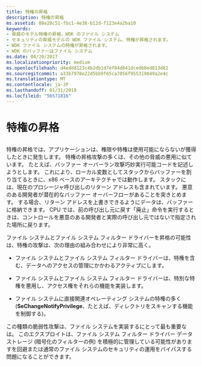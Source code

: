 ```yaml
---
title: 特権の昇格
description: 特権の昇格
ms.assetid: 08e20c51-fbc1-4e38-b12d-f123e4a2ba10
keywords:
- 脅威のモデル特権の昇格、WDK のファイル システム
- セキュリティの脅威モデルの WDK ファイル システム、特権が昇格されます。
- WDK ファイル システムの特権が昇格されます。
- WDK のバッファーはファイル システム
ms.date: 04/20/2017
ms.localizationpriority: medium
ms.openlocfilehash: d4eddd123c4b2db1d7ef04d841dced68ed813d82
ms.sourcegitcommit: a33b7978e22d5bb9f65ca7056f955319049a2e4c
ms.translationtype: MT
ms.contentlocale: ja-JP
ms.lasthandoff: 01/31/2019
ms.locfileid: "56571816"
---
```

# <a name="elevation-of-privilege"></a>特権の昇格


## <span id="ddk_elevation_of_privilege_if"></span><span id="DDK_ELEVATION_OF_PRIVILEGE_IF"></span>


特権の昇格では、アプリケーションは、権限や特権は使用可能にならないが獲得したときに発生します。 特権の昇格攻撃の多くは、その他の脅威の悪用に似ています。 たとえば、バッファー オーバーラン攻撃巧妙実行可能コードを記述しようとします。 これにより、ローカル変数としてスタックからバッファーを割り当てるときに、x86 ベースのアーキテクチャでは動作します。 スタックには、現在のプロシージャ呼び出しのリターン アドレスも含まれています。 悪意のある開発者が潜在的なバッファー オーバーフローがあることを突きとめます。 する場合、リターン アドレスを上書きできるようにデータは、バッファーに格納できます。 CPU では、前の呼び出し元に戻す「廃止」命令を実行するときは、コントロールを悪意のある開発者と実際の呼び出し元ではないで指定された場所に戻ります。

ファイル システムとファイル システム フィルター ドライバーを昇格の可能性は、特権の攻撃は、次の理由の組み合わせにより非常に高く。

-   ファイル システムとファイル システム フィルター ドライバーは、特権を含む、データへのアクセスの管理にかかわるアクティブにします。

-   ファイル システムとファイル システム フィルター ドライバーは、特別な特権を悪用し、アクセス権をそれらの機能を実装します。

-   ファイル システムに直接関連オペレーティング システムの特権の多く (**SeChangeNotifyPrivilege**、たとえば、ディレクトリをスキャンする機能を制御する)。

この種類の脆弱性攻撃は、ファイル システムを実装するにとって最も重要なは。 このエクスプロイトは、ファイル システム フィルター ドライバー データ ストレージ (暗号化のフィルターの例) を積極的に管理している可能性がありますを回避または通常のファイル システムのセキュリティの運用をバイパスする問題になることができます。

 

 




